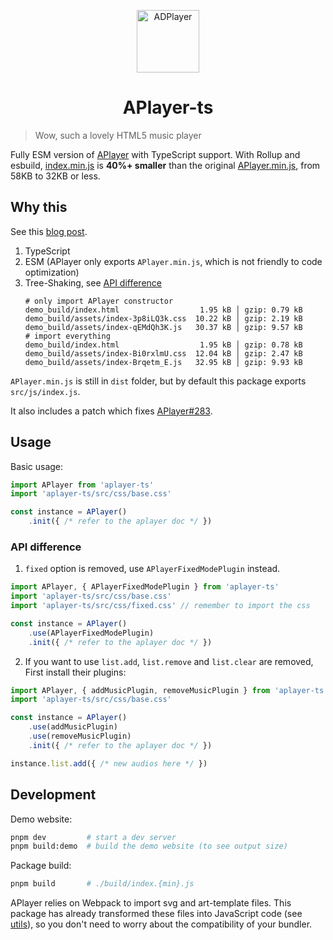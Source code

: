 <p align="center">
<img src="https://i.imgur.com/LnPvZvO.png" alt="ADPlayer" width="100">
</p>
<h1 align="center">APlayer-ts</h1>

> Wow, such a lovely HTML5 music player

Fully ESM version of [APlayer](https://github.com/MoePlayer/APlayer/) with TypeScript support. With Rollup and esbuild, [index.min.js](build/index.min.js) is **40%+ smaller** than the original [APlayer.min.js](dist/APlayer.min.js), from 58KB to 32KB or less.

## Why this

See this [blog post](https://blog.liuly.moe/posts/tree-shaking).

1. TypeScript
2. ESM (APlayer only exports `APlayer.min.js`, which is not friendly to code optimization)
3. Tree-Shaking, see [API difference](#api-difference)
   ```shell
   # only import APlayer constructor
   demo_build/index.html                  1.95 kB │ gzip: 0.79 kB
   demo_build/assets/index-3p8iLQ3k.css  10.22 kB │ gzip: 2.19 kB
   demo_build/assets/index-qEMdQh3K.js   30.37 kB │ gzip: 9.57 kB
   # import everything
   demo_build/index.html                  1.95 kB │ gzip: 0.78 kB
   demo_build/assets/index-Bi0rxlmU.css  12.04 kB │ gzip: 2.47 kB
   demo_build/assets/index-Brqetm_E.js   32.95 kB │ gzip: 9.93 kB
   ```

`APlayer.min.js` is still in `dist` folder, but by default this package exports `src/js/index.js`.

It also includes a patch which fixes [APlayer#283](https://github.com/DIYgod/APlayer/issues/283).

## Usage

Basic usage:

```TypeScript
import APlayer from 'aplayer-ts'
import 'aplayer-ts/src/css/base.css'

const instance = APlayer()
    .init({ /* refer to the aplayer doc */ })
```

### API difference

1. `fixed` option is removed, use `APlayerFixedModePlugin` instead.

```TypeScript
import APlayer, { APlayerFixedModePlugin } from 'aplayer-ts'
import 'aplayer-ts/src/css/base.css'
import 'aplayer-ts/src/css/fixed.css' // remember to import the css

const instance = APlayer()
    .use(APlayerFixedModePlugin)
    .init({ /* refer to the aplayer doc */ })
```

2. If you want to use `list.add`, `list.remove` and `list.clear` are removed, First install their plugins:

```TypeScript
import APlayer, { addMusicPlugin, removeMusicPlugin } from 'aplayer-ts'
import 'aplayer-ts/src/css/base.css'

const instance = APlayer()
    .use(addMusicPlugin)
    .use(removeMusicPlugin)
    .init({ /* refer to the aplayer doc */ })

instance.list.add({ /* new audios here */ })
```

## Development

Demo website:

```bash
pnpm dev         # start a dev server
pnpm build:demo  # build the demo website (to see output size)
```

Package build:

```bash
pnpm build       # ./build/index.{min}.js
```

APlayer relies on Webpack to import svg and art-template files. This package has already transformed these files into JavaScript code (see [utils](./utils)), so you don't need to worry about the compatibility of your bundler.
